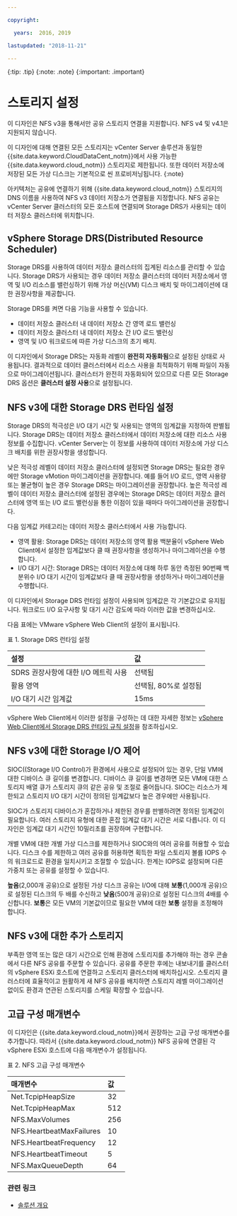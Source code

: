```yaml
---

copyright:

  years:  2016, 2019

lastupdated: "2018-11-21"

---
```


{:tip: .tip}
{:note: .note}
{:important: .important}

# 스토리지 설정

이 디자인은 NFS v3을 통해서만 공유 스토리지 연결을 지원합니다. NFS v4 및 v4.1은 지원되지 않습니다.

이 디자인에 대해 연결된 모든 스토리지는 vCenter Server 솔루션과 동일한 {{site.data.keyword.CloudDataCent_notm}}에서 사용 가능한 {{site.data.keyword.cloud_notm}} 스토리지로 제한됩니다. 또한 데이터 저장소에 저장된 모든 가상 디스크는 기본적으로 씬 프로비저닝됩니다.
{:note}

아키텍처는 공유에 연결하기 위해 {{site.data.keyword.cloud_notm}} 스토리지의 DNS 이름을 사용하여 NFS v3 데이터 저장소가 연결됨을 지정합니다. NFS 공유는 vCenter Server 클러스터의 모든 호스트에 연결되며 Storage DRS가 사용되는 데이터 저장소 클러스터에 위치합니다.

## vSphere Storage DRS(Distributed Resource Scheduler)

Storage DRS를 사용하여 데이터 저장소 클러스터의 집계된 리소스를 관리할 수 있습니다. Storage DRS가 사용되는 경우 데이터 저장소 클러스터의 데이터 저장소에서 영역 및 I/O 리소스를 밸런싱하기 위해 가상 머신(VM) 디스크 배치 및 마이그레이션에 대한 권장사항을 제공합니다.

Storage DRS를 켜면 다음 기능을 사용할 수 있습니다.
* 데이터 저장소 클러스터 내 데이터 저장소 간 영역 로드 밸런싱
* 데이터 저장소 클러스터 내 데이터 저장소 간 I/O 로드 밸런싱
* 영역 및 I/O 워크로드에 따른 가상 디스크의 초기 배치.

이 디자인에서 Storage DRS는 자동화 레벨이 **완전히 자동화됨**으로 설정된 상태로 사용됩니다. 결과적으로 데이터 클러스터에서 리소스 사용을 최적화하기 위해 파일이 자동으로 마이그레이션됩니다. 클러스터가 완전히 자동화되어 있으므로 다른 모든 Storage DRS 옵션은 **클러스터 설정 사용**으로 설정됩니다.

## NFS v3에 대한 Storage DRS 런타임 설정

Storage DRS의 적극성은 I/O 대기 시간 및 사용되는 영역의 임계값을 지정하여 판별됩니다. Storage DRS는 데이터 저장소 클러스터에서 데이터 저장소에 대한 리소스 사용 정보를 수집합니다. vCenter Server는 이 정보를 사용하여 데이터 저장소에 가상 디스크 배치를 위한 권장사항을 생성합니다.

낮은 적극성 레벨이 데이터 저장소 클러스터에 설정되면 Storage DRS는 필요한 경우에만 Storage vMotion 마이그레이션을 권장합니다. 예를 들어 I/O 로드, 영역 사용량 또는 불균형이 높은 경우 Storage DRS는 마이그레이션을 권장합니다. 높은 적극성 레벨이 데이터 저장소 클러스터에 설정된 경우에는 Storage DRS는 데이터 저장소 클러스터에 영역 또는 I/O 로드 밸런싱을 통한 이점이 있을 때마다 마이그레이션을 권장합니다.

다음 임계값 카테고리는 데이터 저장소 클러스터에서 사용 가능합니다.

* 영역 활용: Storage DRS는 데이터 저장소의 영역 활용 백분율이 vSphere Web Client에서 설정한 임계값보다 클 때 권장사항을 생성하거나 마이그레이션을 수행합니다.
* I/O 대기 시간: Storage DRS는 데이터 저장소에 대해 하루 동안 측정된 90번째 백분위수 I/O 대기 시간이 임계값보다 클 때 권장사항을 생성하거나 마이그레이션을 수행합니다.

이 디자인에서 Storage DRS 런타임 설정이 사용되며 임계값은 각 기본값으로 유지됩니다. 워크로드 I/O 요구사항 및 대기 시간 감도에 따라 이러한 값을 변경하십시오.

다음 표에는 VMware vSphere Web Client의 설정이 표시됩니다.

표 1. Storage DRS 런타임 설정

|설정       |값  |
|:--------------- |:------ |
| SDRS 권장사항에 대한 I/O 메트릭 사용 | 선택됨 |
| 활용 영역 | 선택됨, 80%로 설정됨 |
| I/O 대기 시간 임계값 | 15ms |

vSphere Web Client에서 이러한 설정을 구성하는 데 대한 자세한 정보는 [vSphere Web Client에서 Storage DRS 런타임 규칙 설정](https://docs.vmware.com/en/VMware-vSphere/5.5/com.vmware.vsphere.resmgmt.doc/GUID-AD2D13CE-539B-48C3-BBC9-E55A834874F0.html)을 참조하십시오.

## NFS v3에 대한 Storage I/O 제어

SIOC((Storage I/O Control)가 환경에서 사용으로 설정되어 있는 경우, 단일 VM에 대한 디바이스 큐 길이를 변경합니다. 디바이스 큐 길이를 변경하면 모든 VM에 대한 스토리지 배열 큐가 스토리지 큐의 같은 공유 및 조절로 줄어듭니다. SIOC는 리소스가 제한되고 스토리지 I/O 대기 시간이 정의된 임계값보다 높은 경우에만 사용됩니다.

SIOC가 스토리지 디바이스가 혼잡하거나 제한된 경우를 판별하려면 정의된 임계값이 필요합니다. 여러 스토리지 유형에 대한 혼잡 임계값 대기 시간은 서로 다릅니다. 이 디자인은 임계값 대기 시간인 10밀리초를 권장하며 구현합니다.

개별 VM에 대한 개별 가상 디스크를 제한하거나 SIOC와의 여러 공유를 허용할 수 있습니다. 디스크 수를 제한하고 여러 공유를 허용하면 획득한 파일 스토리지 볼륨 IOPS 수의 워크로드로 환경을 일치시키고 조절할 수 있습니다. 한계는 IOPS로 설정되며 다른 가중치 또는 공유를 설정할 수 있습니다.

**높음**(2,000개 공유)으로 설정된 가상 디스크 공유는 I/O에 대해 **보통**(1,000개 공유)으로 설정된 디스크의 두 배를 수신하고 **낮음**(500개 공유)으로 설정된 디스크의 4배를 수신합니다. **보통**은 모든 VM의 기본값이므로 필요한 VM에 대한 **보통** 설정을 조정해야 합니다.

## NFS v3에 대한 추가 스토리지

부족한 영역 또는 많은 대기 시간으로 인해 환경에 스토리지를 추가해야 하는 경우 콘솔에서 다른 NFS 공유를 주문할 수 있습니다. 공유를 주문한 후에는 내보내기를 클러스터의 vSphere ESXi 호스트에 연결하고 스토리지 클러스터에 배치하십시오. 스토리지 클러스터에 효율적이고 원활하게 새 NFS 공유를 배치하면 스토리지 레벨 마이그레이션 없이도 환경과 연관된 스토리지를 스케일 확장할 수 있습니다.

## 고급 구성 매개변수

이 디자인은 {{site.data.keyword.cloud_notm}}에서 권장하는 고급 구성 매개변수를 추가합니다. 따라서 {{site.data.keyword.cloud_notm}} NFS 공유에 연결된 각 vSphere ESXi 호스트에 다음 매개변수가 설정됩니다.

표 2. NFS 고급 구성 매개변수

|매개변수       |값  |
|:--------------- |:------ |
| Net.TcpipHeapSize |32 |
| Net.TcpipHeapMax | 512 |
| NFS.MaxVolumes | 256 |
| NFS.HeartbeatMaxFailures |10 |
| NFS.HeartbeatFrequency  | 12 |
| NFS.HeartbeatTimeout |5 |
| NFS.MaxQueueDepth | 64 |

### 관련 링크

* [솔루션 개요](../solution/solution_overview.html)
